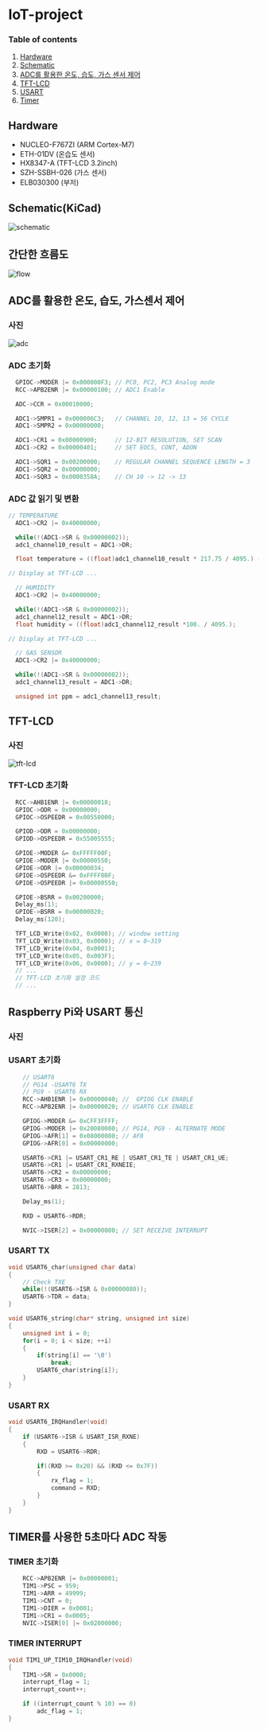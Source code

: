 # IoT-project

### Table of contents
1. [Hardware](#hardware)
2. [Schematic](#schematickicad)
3. [ADC를 활용한 온도, 습도, 가스 센서 제어](#adc를-활용한-온도-습도-가스센서-제어)
4. [TFT-LCD](#tft-lcd)
5. [USART](#raspberry-pi와-usart-통신)
6. [Timer](#timer를-사용한-5초마다-adc-작동)

## Hardware
- NUCLEO-F767ZI (ARM Cortex-M7)
- ETH-01DV (온습도 센서)
- HX8347-A (TFT-LCD 3.2inch)
- SZH-SSBH-026 (가스 센서)
- ELB030300 (부저)

## Schematic(KiCad)
![schematic](./resources/energy_schematic.png)

## 간단한 흐름도

![flow](./resources/flow.jpg)

## ADC를 활용한 온도, 습도, 가스센서 제어

### 사진

![adc](./resources/adc_pic.jpg)

### ADC 초기화

  ```C
    GPIOC->MODER |= 0x000000F3;	// PC0, PC2, PC3 Analog mode
    RCC->APB2ENR |= 0x00000100;	// ADC1 Enable

    ADC->CCR = 0x00010000;

    ADC1->SMPR1 = 0x000006C3;	// CHANNEL 10, 12, 13 = 56 CYCLE
    ADC1->SMPR2 = 0x00000000;

    ADC1->CR1 = 0x00000900;		// 12-BIT RESOLUTION, SET SCAN
    ADC1->CR2 = 0x00000401;		// SET EOCS, CONT, ADON

    ADC1->SQR1 = 0x00200000;	// REGULAR CHANNEL SEQUENCE LENGTH = 3
    ADC1->SQR2 = 0x00000000;
    ADC1->SQR3 = 0x0000358A;	// CH 10 -> 12 -> 13
  ```

### ADC 값 읽기 및 변환

  ```C
  // TEMPERATURE
	ADC1->CR2 |= 0x40000000;

	while(!(ADC1->SR & 0x00000002));
	adc1_channel10_result = ADC1->DR;

	float temperature = ((float)adc1_channel10_result * 217.75 / 4095.) - 66.875;

  // Display at TFT-LCD ...

	// HUMIDITY
	ADC1->CR2 |= 0x40000000;

	while(!(ADC1->SR & 0x00000002));
	adc1_channel12_result = ADC1->DR;
	float humidity = ((float)adc1_channel12_result *100. / 4095.);

  // Display at TFT-LCD ...

	// GAS SENSOR
	ADC1->CR2 |= 0x40000000;

	while(!(ADC1->SR & 0x00000002));
	adc1_channel13_result = ADC1->DR;

	unsigned int ppm = adc1_channel13_result;
  ```

## TFT-LCD

### 사진

![tft-lcd](./resources/tft-lcd.jpeg)

### TFT-LCD 초기화

```C
  RCC->AHB1ENR |= 0x00000018;
  GPIOC->ODR = 0x00000000;
  GPIOC->OSPEEDR = 0x00550000;

  GPIOD->ODR = 0x00000000;
  GPIOD->OSPEEDR = 0x55005555;

  GPIOE->MODER &= 0xFFFFF00F;
  GPIOE->MODER |= 0x00000550;
  GPIOE->ODR |= 0x00000034;
  GPIOE->OSPEEDR &= 0xFFFF00F;
  GPIOE->OSPEEDR |= 0x00000550;

  GPIOE->BSRR = 0x00200000;
  Delay_ms(1);
  GPIOE->BSRR = 0x00000020;
  Delay_ms(120);

  TFT_LCD_Write(0x02, 0x0000); // window setting
  TFT_LCD_Write(0x03, 0x0000); // x = 0~319
  TFT_LCD_Write(0x04, 0x0001);
  TFT_LCD_Write(0x05, 0x003F);
  TFT_LCD_Write(0x06, 0x0000); // y = 0~239
  // ...
  // TFT-LCD 초기화 설정 코드
  // ...
```

## Raspberry Pi와 USART 통신

### 사진


### USART 초기화

```C
	// USART6
	// PG14 -USART6 TX
	// PG9 - USART6 RX
	RCC->AHB1ENR |= 0x00000040;	//	GPIOG CLK ENABLE
	RCC->APB2ENR |= 0x00000020;	// USART6 CLK ENABLE

	GPIOG->MODER &= 0xCFF3FFFF;
	GPIOG->MODER |= 0x20080000;	// PG14, PG9 - ALTERNATE MODE
	GPIOG->AFR[1] = 0x08000080;	// AF8
	GPIOG->AFR[0] = 0x00000000;

	USART6->CR1 |= USART_CR1_RE | USART_CR1_TE | USART_CR1_UE;
	USART6->CR1 |= USART_CR1_RXNEIE;
	USART6->CR2 = 0x00000000;
	USART6->CR3 = 0x00000000;
	USART6->BRR = 2813;

	Delay_ms(1);

	RXD = USART6->RDR;

	NVIC->ISER[2] = 0x00000080;	// SET RECEIVE INTERRUPT
```

### USART TX

```C
void USART6_char(unsigned char data)
{
	// Check TXE
	while(!(USART6->ISR & 0x00000080));
	USART6->TDR = data;
}

void USART6_string(char* string, unsigned int size)
{
	unsigned int i = 0;
	for(i = 0; i < size; ++i)
	{
		if(string[i] == '\0')
			break;
		USART6_char(string[i]);
	}
}

```

### USART RX

```C
void USART6_IRQHandler(void)
{
	if (USART6->ISR & USART_ISR_RXNE)
	{
		RXD = USART6->RDR;

		if((RXD >= 0x20) && (RXD <= 0x7F))
		{
			rx_flag = 1;
			command = RXD;
		}
	}
}
```

## TIMER를 사용한 5초마다 ADC 작동

### TIMER 초기화

```C
	RCC->APB2ENR |= 0x00000001;
	TIM1->PSC = 959;
	TIM1->ARR = 49999;
	TIM1->CNT = 0;
	TIM1->DIER = 0x0001;
	TIM1->CR1 = 0x0005;
	NVIC->ISER[0] |= 0x02000000;
```

### TIMER INTERRUPT

```C
void TIM1_UP_TIM10_IRQHandler(void)
{
	TIM1->SR = 0x0000;
	interrupt_flag = 1;
	interrupt_count++;

	if ((interrupt_count % 10) == 0)
		adc_flag = 1;
}
```
